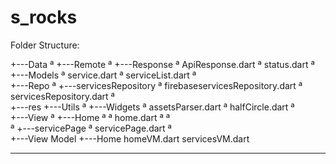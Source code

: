# s_rocks

Folder Structure:

+---Data
ª   +---Remote
ª       +---Response
ª               ApiResponse.dart
ª               status.dart
ª               
+---Models
ª       service.dart
ª       serviceList.dart
ª       
+---Repo
ª   +---servicesRepository
ª           firebaseservicesRepository.dart
ª           servicesRepository.dart
ª           
+---res
+---Utils
ª   +---Widgets
ª           assetsParser.dart
ª           halfCircle.dart
ª           
+---View
ª   +---Home
ª   ª       home.dart
ª   ª       
ª   +---servicePage
ª           servicePage.dart
ª           
+---View Model
    +---Home
            homeVM.dart
            servicesVM.dart
            
----
